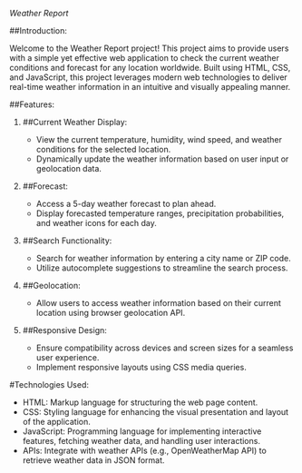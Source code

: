 *Weather Report*

##Introduction:

Welcome to the Weather Report project! This project aims to provide users with a simple yet effective web application to check the current weather conditions and forecast for any location worldwide. Built using HTML, CSS, and JavaScript, this project leverages modern web technologies to deliver real-time weather information in an intuitive and visually appealing manner.

##Features:

1. ##Current Weather Display:
   - View the current temperature, humidity, wind speed, and weather conditions for the selected location.
   - Dynamically update the weather information based on user input or geolocation data.

2. ##Forecast:
   - Access a 5-day weather forecast to plan ahead.
   - Display forecasted temperature ranges, precipitation probabilities, and weather icons for each day.

3. ##Search Functionality:
   - Search for weather information by entering a city name or ZIP code.
   - Utilize autocomplete suggestions to streamline the search process.

4. ##Geolocation:
   - Allow users to access weather information based on their current location using browser geolocation API.

5. ##Responsive Design:
   - Ensure compatibility across devices and screen sizes for a seamless user experience.
   - Implement responsive layouts using CSS media queries.

#Technologies Used:

- HTML: Markup language for structuring the web page content.
- CSS: Styling language for enhancing the visual presentation and layout of the application.
- JavaScript: Programming language for implementing interactive features, fetching weather data, and handling user interactions.
- APIs: Integrate with weather APIs (e.g., OpenWeatherMap API) to retrieve weather data in JSON format.

